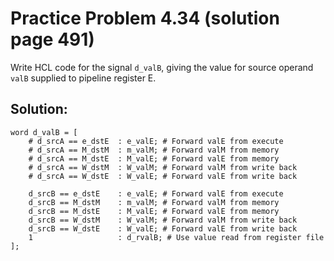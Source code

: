 # Practice Problem 4.34 (solution page 491)
Write HCL code for the signal `d_valB`, giving the value for source operand `valB` supplied to pipeline register E.

## Solution:

```
word d_valB = [
    # d_srcA == e_dstE  : e_valE; # Forward valE from execute
    # d_srcA == M_dstM  : m_valM; # Forward valM from memory
    # d_srcA == M_dstE  : M_valE; # Forward valE from memory
    # d_srcA == W_dstM  : W_valM; # Forward valM from write back
    # d_srcA == W_dstE  : W_valE; # Forward valE from write back
    
    d_srcB == e_dstE    : e_valE; # Forward valE from execute
    d_srcB == M_dstM    : m_valM; # Forward valM from memory
    d_srcB == M_dstE    : M_valE; # Forward valE from memory
    d_srcB == W_dstM    : W_valM; # Forward valM from write back
    d_srcB == W_dstE    : W_valE; # Forward valE from write back
    1                   : d_rvalB; # Use value read from register file
];
```